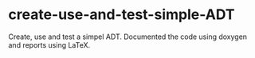 # create-use-and-test-simple-ADT
Create, use and test a simpel ADT. Documented the code using doxygen and reports using LaTeX.
